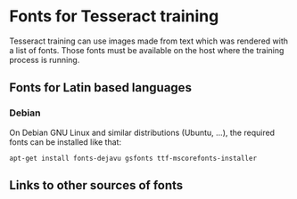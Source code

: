 # Fonts for Tesseract training

Tesseract training can use images made from text which was rendered with a list of fonts. Those fonts must be available on the host where the training process is running.

## Fonts for Latin based languages

### Debian

On Debian GNU Linux and similar distributions (Ubuntu, ...), the required fonts can be installed like that:

    apt-get install fonts-dejavu gsfonts ttf-mscorefonts-installer

## Links to other sources of fonts
